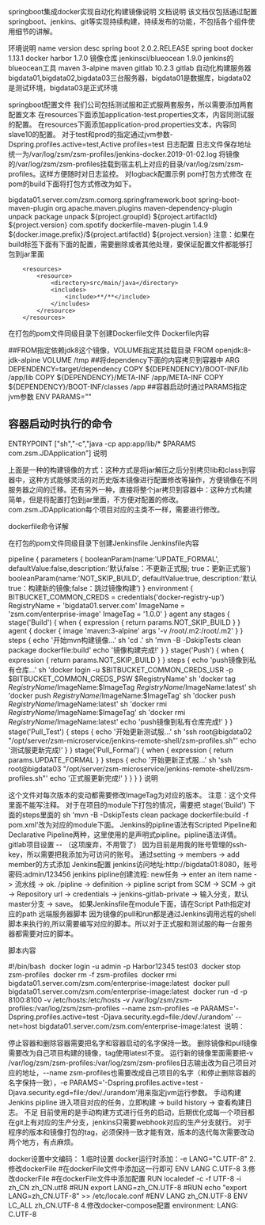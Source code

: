 springboot集成docker实现自动化构建镜像说明
文档说明
该文档仅包括通过配置springboot、jenkins、git等实现持续构建，持续发布的功能，不包括各个组件使用细节的讲解。

环境说明
name	version	desc
spring boot	2.0.2.RELEASE	spring boot
docker	1.13.1	docker
harbor	1.7.0	镜像仓库
jenkinsci/blueocean	1.9.0	jenkins的blueocean工具
maven	3-alpine	maven
gitlab	10.2.3	gitlab
自动化构建服务器
bigdata01,bigdata02,bigdata03三台服务器，bigdata01是数据库，bigdata02是测试环境，bigdata03是正式环境

springboot配置文件
我们公司包括测试服和正式服两套服务，所以需要添加两套配置文本
在resources下面添加application-test.properties文本，内容同测试服的配置。
在resources下面添加application-prod.properties文本，内容同slave10的配置。
对于test和prod的指定通过jvm参数-Dspring.profiles.active=test,Active profiles=test
日志配置
日志文件保存地址统一为/var/log/zsm/zsm-profiles/jenkins-docker.2019-01-02.log
将镜像的/var/log/zsm/zsm-profiles挂载到宿主机上对应的目录/var/log/zsm/zsm-profiles。这样方便随时对日志监控。
对logback配置示例<property name="LOG_HOME" value="/var/log/zsm/zsm-profiles/logs" />
pom打包方式修改
在pom的build下面将打包方式修改为如下。

<properties>
        <docker.image.prefix>bigdata01.server.com/zsm.com</docker.image.prefix>
    </properties>
​
        <plugins>
            <!--这个插件是将所有的包打在一起-->
            <plugin>
                <groupId>org.springframework.boot</groupId>
                <artifactId>spring-boot-maven-plugin</artifactId>
            </plugin>
            <plugin>
                <!-- 这个插件主要是对打的包解压到dependency目录下 -->
                 <groupId>org.apache.maven.plugins</groupId>
                 <artifactId>maven-dependency-plugin</artifactId>
                 <executions>
                     <execution>
                         <id>unpack</id>
                         <phase>package</phase>
                         <goals>
                             <goal>unpack</goal>
                         </goals>
                         <configuration>
                             <artifactItems>
                                 <artifactItem>
                                     <groupId>${project.groupId}</groupId>
                                     <artifactId>${project.artifactId}</artifactId>
                                     <version>${project.version}</version>
                                 </artifactItem>
                             </artifactItems>
                         </configuration>
                     </execution>
                 </executions>
            </plugin>
            <!-- 根据 dockerfile 构建镜像的mvn插件 -->
            <plugin>
                <groupId>com.spotify</groupId>
                <artifactId>dockerfile-maven-plugin</artifactId>
                <version>1.4.9</version>
                <configuration>
                    <!-- 镜像名 -->
                    <repository>${docker.image.prefix}/${project.artifactId}</repository>
                    <!-- tag：默认使用当前版本 -->
                    <tag>${project.version}</tag>
                </configuration>
            </plugin>
        </plugins>
注意：如果在build标签下面有下面的配置，需要删除或者其他处理，要保证配置文件都能够打包到jar里面

        <resources>
            <resource>
                <directory>src/main/java</directory>
                <includes>
                    <include>**/**</include>
                </includes>
            </resource>
        </resources>
 

在打包的pom文件同级目录下创建Dockerfile文件
Dockerfile内容

##FROM指定依赖jdk8这个镜像，VOLUME指定其挂载目录
FROM openjdk:8-jdk-alpine
VOLUME /tmp
##将dependency下面的内容拷贝到容器中
ARG DEPENDENCY=target/dependency
COPY ${DEPENDENCY}/BOOT-INF/lib /app/lib
COPY ${DEPENDENCY}/META-INF /app/META-INF
COPY ${DEPENDENCY}/BOOT-INF/classes /app
##容器启动时通过PARAMS指定jvm参数
ENV PARAMS=""
## 容器启动时执行的命令
ENTRYPOINT ["sh","-c","java -cp app:app/lib/* $PARAMS com.zsm.JDApplication"]
说明

上面是一种的构建镜像的方式：这种方式是将jar解压之后分别拷贝lib和class到容器中，这种方式能够灵活的对历史版本镜像进行配置修改等操作，方便镜像在不同服务器之间的迁移。还有另外一种，直接将整个jar拷贝到容器中：这种方式构建简单，但是将配置打包到jar里面，不方便对配置的修改。com.zsm.JDApplication每个项目对应的主类不一样，需要进行修改。

dockerfile命令详解

在打包的pom文件同级目录下创建Jenkinsfile
Jenkinsfile内容

pipeline {
    parameters {
        booleanParam(name:'UPDATE_FORMAL', defaultValue:false,description:'默认false：不更新正式服; true：更新正式服')
        booleanParam(name:'NOT_SKIP_BUILD', defaultValue:true, description:'默认true：构建新的镜像;false：跳过镜像构建')
    }
    environment {
        BITBUCKET_COMMON_CREDS = credentials('docker-registry-up')
        RegistryName = 'bigdata01.server.com'
        ImageName = 'zsm.com/enterprise-image'
        ImageTag = '1.0.0'
    }
    agent any
    stages {
        stage('Build') {
            when {
                expression { return params.NOT_SKIP_BUILD }
            }
            agent {
                docker {
                    image 'maven:3-alpine'
                    args '-v /root/.m2:/root/.m2'
                }
            }
            steps {
                echo '开始mvn构建镜像...'
                sh 'cd .'
                sh 'mvn -B -DskipTests clean package dockerfile:build'
                echo '镜像构建完成!'
            }
        }
        stage('Push') {
            when {
                expression { return params.NOT_SKIP_BUILD }
            }
            steps {
                echo 'push镜像到私有仓库...'
                sh 'docker login -u $BITBUCKET_COMMON_CREDS_USR -p $BITBUCKET_COMMON_CREDS_PSW $RegistryName'
                sh 'docker tag $RegistryName/$ImageName:$ImageTag $RegistryName/$ImageName:latest'
                sh 'docker push $RegistryName/$ImageName:$ImageTag'
                sh 'docker push $RegistryName/$ImageName:latest'
                sh 'docker rmi $RegistryName/$ImageName:$ImageTag'
                sh 'docker rmi $RegistryName/$ImageName:latest'
                echo 'push镜像到私有仓库完成!'
            }
        }
        stage('Pull_Test') {
            steps {
                echo '开始更新测试服...'
                sh 'ssh root@bigdata02 "/opt/server/zsm-microservice/jenkins-remote-shell/zsm-profiles.sh"'
                echo '测试服更新完成!'
            }
        }
        stage('Pull_Formal') {
            when {
                expression { return params.UPDATE_FORMAL }
            }
            steps {
                echo '开始更新正式服...'
                sh 'ssh root@bigdata03 "/opt/server/zsm-microservice/jenkins-remote-shell/zsm-profiles.sh"'
                echo '正式服更新完成!'
            }
        }
    }
}
说明

这个文件对每次版本的变动都需要修改ImageTag为对应的版本。
注意：这个文件里面不能写注释。
对于在项目的module下打包的情况，需要把 stage('Build') 下面的steps里面的 sh 'mvn -B -DskipTests clean package dockerfile:build -f pom.xml'改为对应的module下面。
Jenkins的pipline语法有Scripted Pipeline和Declarative Pipeline两种，这里使用的是声明式pipline。pipline语法详情。
gitlab项目设置 -- （这项废弃，不用管了）
因为目前是用我的账号管理的ssh-key，所以需要把我添加为可访问的账号。
通过setting -> members -> add member的方式添加
Jenkins配置
jenkins访问地址:http://bigdata01:8080，账号密码:admin/123456
jenkins pipline创建流程: new任务 -> enter an item name -> 流水线 -> ok. /pipline -> definition -> pipline script from SCM -> SCM -> git -> Repository url -> credentials -> jenkins-gitlab-private -> 输入分支，默认master分支 -> save。
如果Jenkinsfile在module下面，请在Script Path指定对应的path
远端服务器脚本
因为镜像的pull和run都是通过Jenkins调用远程的shell脚本来执行的,所以需要编写对应的脚本。所以对于正式服和测试服的每一台服务器都需要对应的脚本。

脚本内容

#!/bin/bash
​
docker login -u admin -p Harbor12345 test03
​
docker stop zsm-profiles
​
docker rm -f zsm-profiles
​
docker rmi bigdata01.server.com/zsm.com/enterprise-image:latest
​
docker pull bigdata01.server.com/zsm.com/enterprise-image:latest
​
docker run -d -p 8100:8100 -v /etc/hosts:/etc/hosts -v /var/log/zsm/zsm-profiles:/var/log/zsm/zsm-profiles --name zsm-profiles -e PARAMS='-Dspring.profiles.active=test -Djava.security.egd=file:/dev/./urandom' --net=host bigdata01.server.com/zsm.com/enterprise-image:latest
​
说明：

停止容器和删除容器需要把名字和容器启动的名字保持一致。
删除镜像和pull镜像需要改为自己项目构建的镜像，tag使用latest不变。
运行新的镜像里面需要把-v /var/log/zsm/zsm-profiles:/var/log/zsm/zsm-profiles日志输出改为自己项目对应的地址，--name zsm-profiles也需要改成自己项目的名字（和停止删除容器的名字保持一致），-e PARAMS='-Dspring.profiles.active=test -Djava.security.egd=file:/dev/./urandom'用来指定jvm运行参数。
手动构建Jenkins pipline
进入项目对应的任务，立即构建 -> build history -> 查看构建日志。
不足
目前使用的是手动构建方式进行任务的启动，后期优化成每一个项目都在git上有对应的生产分支，jenkins只需要webhook对应的生产分支就行。
对于程序的版本和镜像打包的tag，必须保持一致才能有效，版本的迭代每次需要改动两个地方，有点麻烦。

docker设置中文编码：
    1.临时设置
        docker运行时添加：-e LANG="C.UTF-8"
    2.修改dockerFile
        #在dockerFile文件中添加这一行即可
        ENV LANG C.UTF-8
    3.修改dockerFile
        #在dockerFile文件中添加配置
        RUN localedef -c -f UTF-8 -i zh_CN zh_CN.utf8
        #RUN export LANG=zh_CN.UTF-8
        #RUN echo "export LANG=zh_CN.UTF-8" >> /etc/locale.conf
        #ENV LANG zh_CN.UTF-8
        ENV LC_ALL zh_CN.UTF-8
    4.修改docker-compose配置
        environment:
              LANG: C.UTF-8
